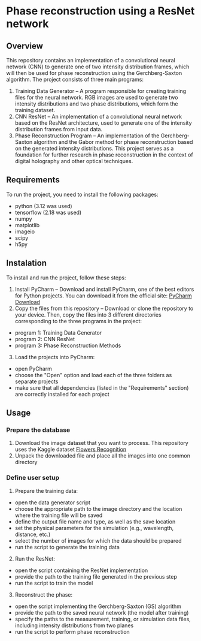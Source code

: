 # Phase reconstruction using a ResNet network

## Overview

This repository contains an implementation of a convolutional neural network (CNN) to generate one of two intensity distribution frames, which will then be used for phase reconstruction using the Gerchberg-Saxton algorithm. The project consists of three main programs:
1. Training Data Generator – A program responsible for creating training files for the neural network. RGB images are used to generate two intensity distributions and two phase distributions, which form the training dataset.
2. CNN ResNet – An implementation of a convolutional neural network based on the ResNet architecture, used to generate one of the intensity distribution frames from input data.
3. Phase Reconstruction Program – An implementation of the Gerchberg-Saxton algorithm and the Gabor method for phase reconstruction based on the generated intensity distributions.
This project serves as a foundation for further research in phase reconstruction in the context of digital holography and other optical techniques.

## Requirements

To run the project, you need to install the following packages:
- python (3.12 was used)
- tensorflow (2.18 was used)
- numpy
- matplotlib
- imageio
- scipy
- h5py

## Instalation

To install and run the project, follow these steps:
1. Install PyCharm – Download and install PyCharm, one of the best editors for Python projects. You can download it from the official site: [PyCharm Download](https://www.jetbrains.com/pycharm/download/)
2. Copy the files from this repository – Download or clone the repository to your device. Then, copy the files into 3 different directories corresponding to the three programs in the project:
- program 1: Training Data Generator
- program 2: CNN ResNet
- program 3: Phase Reconstruction Methods
3. Load the projects into PyCharm:
- open PyCharm
- choose the "Open" option and load each of the three folders as separate projects
- make sure that all dependencies (listed in the "Requirements" section) are correctly installed for each project

## Usage

### Prepare the database

1. Download the image dataset that you want to process. This repository uses the Kaggle dataset [Flowers Recognition](https://www.kaggle.com/datasets/alxmamaev/flowers-recognition)
2. Unpack the downloaded file and place all the images into one common directory

### Define user setup

1. Prepare the training data:
- open the data generator script
- choose the appropriate path to the image directory and the location where the training file will be saved
- define the output file name and type, as well as the save location
- set the physical parameters for the simulation (e.g., wavelength, distance, etc.)
- select the number of images for which the data should be prepared
- run the script to generate the training data
2. Run the ResNet:
- open the script containing the ResNet implementation
- provide the path to the training file generated in the previous step
- run the script to train the model
3. Reconstruct the phase:
- open the script implementing the Gerchberg-Saxton (GS) algorithm
- provide the path to the saved neural network (the model after training)
- specify the paths to the measurement, training, or simulation data files, including intensity distributions from two planes
- run the script to perform phase reconstruction